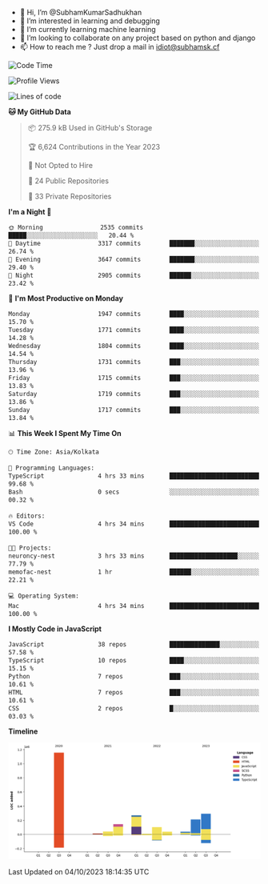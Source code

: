 - 👋 Hi, I’m @SubhamKumarSadhukhan
- 👀 I’m interested in learning and debugging
- 🌱 I’m currently learning machine learning
- 💞️ I’m looking to collaborate on any project based on python and django
- 📫 How to reach me ?
      Just drop a mail in idiot@subhamsk.cf

<!---
SubhamKumarSadhukhan/SubhamKumarSadhukhan is a ✨ special ✨ repository because its `README.md` (this file) appears on your GitHub profile.
You can click the Preview link to take a look at your changes.
--->


<!--START_SECTION:waka-->
![Code Time](http://img.shields.io/badge/Code%20Time-1%2C587%20hrs%2029%20mins-blue)

![Profile Views](http://img.shields.io/badge/Profile%20Views-20-blue)

![Lines of code](https://img.shields.io/badge/From%20Hello%20World%20I%27ve%20Written-2.3%20million%20lines%20of%20code-blue)

**🐱 My GitHub Data** 

> 📦 275.9 kB Used in GitHub's Storage 
 > 
> 🏆 6,624 Contributions in the Year 2023
 > 
> 🚫 Not Opted to Hire
 > 
> 📜 24 Public Repositories 
 > 
> 🔑 33 Private Repositories 
 > 
**I'm a Night 🦉** 

```text
🌞 Morning                2535 commits        █████░░░░░░░░░░░░░░░░░░░░   20.44 % 
🌆 Daytime                3317 commits        ███████░░░░░░░░░░░░░░░░░░   26.74 % 
🌃 Evening                3647 commits        ███████░░░░░░░░░░░░░░░░░░   29.40 % 
🌙 Night                  2905 commits        ██████░░░░░░░░░░░░░░░░░░░   23.42 % 
```
📅 **I'm Most Productive on Monday** 

```text
Monday                   1947 commits        ████░░░░░░░░░░░░░░░░░░░░░   15.70 % 
Tuesday                  1771 commits        ████░░░░░░░░░░░░░░░░░░░░░   14.28 % 
Wednesday                1804 commits        ████░░░░░░░░░░░░░░░░░░░░░   14.54 % 
Thursday                 1731 commits        ███░░░░░░░░░░░░░░░░░░░░░░   13.96 % 
Friday                   1715 commits        ███░░░░░░░░░░░░░░░░░░░░░░   13.83 % 
Saturday                 1719 commits        ███░░░░░░░░░░░░░░░░░░░░░░   13.86 % 
Sunday                   1717 commits        ███░░░░░░░░░░░░░░░░░░░░░░   13.84 % 
```


📊 **This Week I Spent My Time On** 

```text
🕑︎ Time Zone: Asia/Kolkata

💬 Programming Languages: 
TypeScript               4 hrs 33 mins       █████████████████████████   99.68 % 
Bash                     0 secs              ░░░░░░░░░░░░░░░░░░░░░░░░░   00.32 % 

🔥 Editors: 
VS Code                  4 hrs 34 mins       █████████████████████████   100.00 % 

🐱‍💻 Projects: 
neuroncy-nest            3 hrs 33 mins       ███████████████████░░░░░░   77.79 % 
memofac-nest             1 hr                ██████░░░░░░░░░░░░░░░░░░░   22.21 % 

💻 Operating System: 
Mac                      4 hrs 34 mins       █████████████████████████   100.00 % 
```

**I Mostly Code in JavaScript** 

```text
JavaScript               38 repos            ██████████████░░░░░░░░░░░   57.58 % 
TypeScript               10 repos            ████░░░░░░░░░░░░░░░░░░░░░   15.15 % 
Python                   7 repos             ███░░░░░░░░░░░░░░░░░░░░░░   10.61 % 
HTML                     7 repos             ███░░░░░░░░░░░░░░░░░░░░░░   10.61 % 
CSS                      2 repos             █░░░░░░░░░░░░░░░░░░░░░░░░   03.03 % 
```



**Timeline**

![Lines of Code chart](https://raw.githubusercontent.com/SubhamKumarSadhukhan/SubhamKumarSadhukhan/main/assets/bar_graph.png)


 Last Updated on 04/10/2023 18:14:35 UTC
<!--END_SECTION:waka-->
